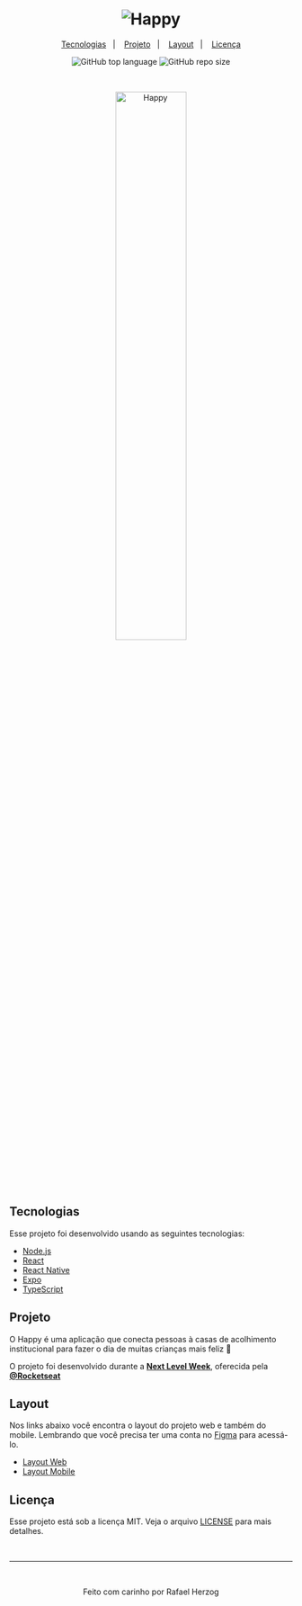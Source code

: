 <h1 align="center">
    <img alt="Happy" title="Happy" src=".github/logo.svg" />
</h1>

<p align="center">
  <a href="#tecnologias">Tecnologias</a>&nbsp;&nbsp;&nbsp;|&nbsp;&nbsp;&nbsp;
  <a href="#projeto">Projeto</a>&nbsp;&nbsp;&nbsp;|&nbsp;&nbsp;&nbsp;
  <a href="#layout">Layout</a>&nbsp;&nbsp;&nbsp;|&nbsp;&nbsp;&nbsp;
  <a href="#licença">Licença</a>
</p>

<p align="center">
  <img alt="GitHub top language" src="https://img.shields.io/github/languages/top/necronyxon/happy">
  <img alt="GitHub repo size" src="https://img.shields.io/github/repo-size/necronyxon/happy">
</p>

<br>

<p align="center">
  <img alt="Happy" src=".github/happy.png" width="50%">
</p>

## Tecnologias

Esse projeto foi desenvolvido usando as seguintes tecnologias:

- [Node.js](https://nodejs.org/en/)
- [React](https://reactjs.org)
- [React Native](https://facebook.github.io/react-native/)
- [Expo](https://expo.io/)
- [TypeScript](https://www.typescriptlang.org/)

## Projeto

O Happy é uma aplicação que conecta pessoas à casas de acolhimento institucional para fazer o dia de muitas crianças mais feliz 💜

O projeto foi desenvolvido durante a **[Next Level Week](https://nextlevelweek.com/)**, oferecida pela **[@Rocketseat](https://github.com/Rocketseat)**

## Layout

Nos links abaixo você encontra o layout do projeto web e também do mobile. Lembrando que você precisa ter uma conta no [Figma](http://figma.com/) para acessá-lo.

- [Layout Web](https://www.figma.com/file/mDEbnoojksG4w8sOxmudh3/Happy-Web)
- [Layout Mobile](https://www.figma.com/file/X27FfVxAgy9f5IFa7ONlph/Happy-Mobile)

## Licença

Esse projeto está sob a licença MIT. Veja o arquivo [LICENSE](LICENSE.md) para mais detalhes.

<br>

---

<br>

<p align="center">Feito com carinho por Rafael Herzog</p>

